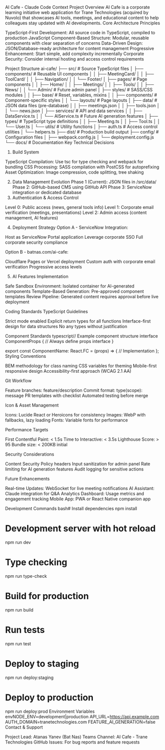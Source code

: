AI Cafe - Claude Code Context
Project Overview
AI Cafe is a corporate learning initiative web application for Trane Technologies (acquired by Nuvolo) that showcases AI tools, meetings, and educational content to help colleagues stay updated with AI developments.
Core Architecture Principles

TypeScript-First Development: All source code in TypeScript, compiled to production JavaScript
Component-Based Structure: Modular, reusable components with clear separation of concerns
Data-Driven Design: JSON/Database-ready architecture for content management
Progressive Enhancement: Start simple, add complexity incrementally
Corporate Security: Consider internal hosting and access control requirements

Project Structure
ai-cafe/
├── src/                      # Source TypeScript files
│   ├── components/           # Reusable UI components
│   │   ├── MeetingCard/
│   │   ├── ToolCard/
│   │   ├── Navigation/
│   │   └── Footer/
│   ├── pages/               # Page components
│   │   ├── Home/
│   │   ├── Meetings/
│   │   ├── Tools/
│   │   ├── News/
│   │   └── Admin/          # Future admin panel
│   ├── styles/             # SASS/CSS modules
│   │   ├── base/           # Reset, variables, mixins
│   │   ├── components/     # Component-specific styles
│   │   └── layouts/        # Page layouts
│   ├── data/               # JSON data files (pre-database)
│   │   ├── meetings.json
│   │   ├── tools.json
│   │   └── news.json
│   ├── services/           # API and data services
│   │   ├── DataService.ts
│   │   └── AIService.ts   # Future AI generation features
│   ├── types/              # TypeScript type definitions
│   │   ├── Meeting.ts
│   │   ├── Tool.ts
│   │   └── User.ts
│   └── utils/              # Utility functions
│       ├── auth.ts         # Access control utilities
│       └── helpers.ts
├── dist/                   # Production build output
├── config/                 # Configuration files
│   ├── webpack.config.js
│   └── deployment.config.js
└── docs/                   # Documentation
Key Technical Decisions
1. Build System

TypeScript Compilation: Use tsc for type checking and webpack for bundling
CSS Processing: SASS compilation with PostCSS for autoprefixing
Asset Optimization: Image compression, code splitting, tree shaking

2. Data Management Evolution
Phase 1 (Current): JSON files in /src/data/
Phase 2: GitHub-based CMS using GitHub API
Phase 3: ServiceNow integration or dedicated database
3. Authentication & Access Control

Level 0: Public access (news, general tools info)
Level 1: Corporate email verification (meetings, presentations)
Level 2: Admin access (content management, AI features)

4. Deployment Strategy
Option A - ServiceNow Integration:

Host as ServiceNow Portal application
Leverage corporate SSO
Full corporate security compliance

Option B - batnas.com/ai-cafe:

Cloudflare Pages or Vercel deployment
Custom auth with corporate email verification
Progressive access levels

5. AI Features Implementation

Safe Sandbox Environment: Isolated container for AI-generated components
Template-Based Generation: Pre-approved component templates
Review Pipeline: Generated content requires approval before live deployment

Coding Standards
TypeScript Guidelines

Strict mode enabled
Explicit return types for all functions
Interface-first design for data structures
No any types without justification

Component Standards
typescript// Example component structure
interface ComponentProps {
  // Always define props interface
}

export const ComponentName: React.FC<ComponentProps> = (props) => {
  // Implementation
};
Styling Conventions

BEM methodology for class naming
CSS variables for theming
Mobile-first responsive design
Accessibility-first approach (WCAG 2.1 AA)

Git Workflow

Feature branches: feature/description
Commit format: type(scope): message
PR templates with checklist
Automated testing before merge

Icon & Asset Management

Icons: Lucide React or Heroicons for consistency
Images: WebP with fallbacks, lazy loading
Fonts: Variable fonts for performance

Performance Targets

First Contentful Paint: < 1.5s
Time to Interactive: < 3.5s
Lighthouse Score: > 95
Bundle size: < 200KB initial

Security Considerations

Content Security Policy headers
Input sanitization for admin panel
Rate limiting for AI generation features
Audit logging for sensitive actions

Future Enhancements

Real-time Updates: WebSocket for live meeting notifications
AI Assistant: Claude integration for Q&A
Analytics Dashboard: Usage metrics and engagement tracking
Mobile App: PWA or React Native companion app

Development Commands
bash# Install dependencies
npm install

# Development server with hot reload
npm run dev

# Type checking
npm run type-check

# Build for production
npm run build

# Run tests
npm run test

# Deploy to staging
npm run deploy:staging

# Deploy to production
npm run deploy:prod
Environment Variables
envNODE_ENV=development|production
API_URL=https://api.example.com
AUTH_DOMAIN=tranetechnologies.com
FEATURE_AI_GENERATION=false
Contact & Support

Project Lead: Atanas Yanev (Bat Nas)
Teams Channel: AI Cafe - Trane Technologies
GitHub Issues: For bug reports and feature requests